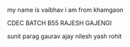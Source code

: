 my name is vaibhav
i am from khamgaon





CDEC BATCH B55
RAJESH GAJENGI


sunit parag
gaurav
ajay
nilesh
yash
rohit
